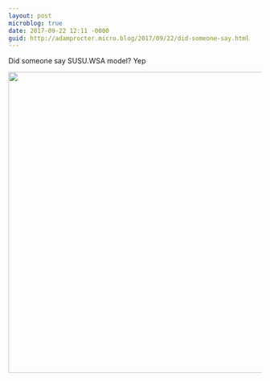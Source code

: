 ```yaml
---
layout: post
microblog: true
date: 2017-09-22 12:11 -0000
guid: http://adamprocter.micro.blog/2017/09/22/did-someone-say.html
---
```

Did someone say SUSU.WSA model? Yep

<img src="http://discursive.adamprocter.co.uk/uploads/2017/335b9dbafd.jpg" width="600" height="600" />
